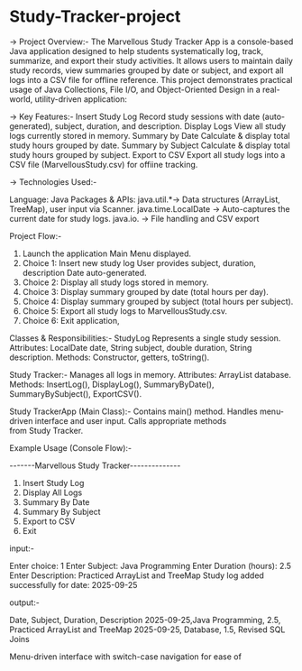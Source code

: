 # Study-Tracker-project

-> Project Overview:-
            The Marvellous Study Tracker App is a console-based Java application designed to help students systematically log, track, summarize, and export their               study activities.
            It allows users to maintain daily study records, view summaries grouped by date or subject, and export all logs into a CSV file for offline reference.
            This project demonstrates practical usage of Java Collections, File I/O, and Object-Oriented Design in a real-world, utility-driven application:

-> Key Features:-
            Insert Study Log
                Record study sessions with date (auto-generated), subject, duration, and description.
            Display Logs
                View all study logs currently stored in memory.
           Summary by Date
                Calculate & display total study hours grouped by date.
          Summary by Subject
                Calculate & display total study hours grouped by subject.
         Export to CSV
               Export all study logs into a CSV file (MarvellousStudy.csv) for offiine tracking.

-> Technologies Used:-

Language: Java
Packages & APIs:
java.util.*-> Data structures (ArrayList, TreeMap), user input via Scanner.
java.time.LocalDate -> Auto-captures the current date for study logs.
java.io. -> File handling and CSV export

Project Flow:-

1. Launch the application Main Menu displayed.
2. Choice 1: Insert new study log User provides subject, duration, description Date auto-generated.
3. Choice 2: Display all study logs stored in memory.
4. Choice 3: Display summary grouped by date (total hours per day).
5. Choice 4: Display summary grouped by subject (total hours per subject).
6. Choice 5: Export all study logs to MarvellousStudy.csv.
7. Choice 6: Exit application,

Classes & Responsibilities:-
StudyLog
  Represents a single study session.
  Attributes: LocalDate date, String subject, double duration, String description.
  Methods: Constructor, getters, toString().

Study Tracker:-
   Manages all logs in memory.
   Attributes: ArrayList<StudyLog> database.
   Methods: InsertLog(), DisplayLog(), SummaryByDate(), SummaryBySubject(),
   ExportCSV().
    
Study TrackerApp (Main Class):-
   Contains main() method.
   Handles menu-driven interface and user input.
   Calls appropriate methods from Study Tracker.

Example Usage (Console Flow):-
 
-------Marvellous Study Tracker--------------
1. Insert Study Log
2. Display All Logs
3. Summary By Date
4. Summary By Subject
5. Export to CSV
6. Exit
 
input:- 

Enter choice: 1
Enter Subject: Java Programming
Enter Duration (hours): 2.5
Enter Description: Practiced ArrayList and TreeMap Study log added successfully for date: 2025-09-25

output:-

Date, Subject, Duration, Description
2025-09-25,Java Programming, 2.5, Practiced ArrayList and TreeMap 
2025-09-25, Database, 1.5, Revised SQL Joins


   
   


Menu-driven interface with switch-case navigation for ease of
